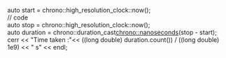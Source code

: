 auto start = chrono::high_resolution_clock::now();  
// code    
auto stop = chrono::high_resolution_clock::now();  
    auto duration = chrono::duration_cast<chrono::nanoseconds>(stop - start);  
    cerr << "Time taken :"<< ((long double) duration.count()) / ((long double) 1e9) << " s" << endl;
    